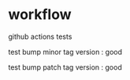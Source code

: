 # workflow
github actions tests

test bump minor tag version : good

test bump patch tag version : good
